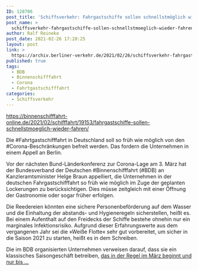 ```yaml
---
ID: 128706
post_title: 'Schiffsverkehr: Fahrgastschiffe sollen schnellstmöglich wieder fahren, aus Binnenschifffahrt'
post_name: >
  schiffsverkehr-fahrgastschiffe-sollen-schnellstmoeglich-wieder-fahren-aus-binnenschifffahrt
author: Ralf Reineke
post_date: 2021-02-26 17:28:25
layout: post
link: >
  https://archiv.berliner-verkehr.de/2021/02/26/schiffsverkehr-fahrgastschiffe-sollen-schnellstmoeglich-wieder-fahren-aus-binnenschifffahrt/
published: true
tags:
  - BDB
  - Binnenschifffahrt
  - Corona
  - Fahrtgastschifffahrt
categories:
  - Schiffsverkehr
---
```

https://binnenschifffahrt-online.de/2021/02/schifffahrt/19153/fahrgastschiffe-sollen-schnellstmoeglich-wieder-fahren/

Die #Fahrtgastschifffahrt in Deutschland soll so früh wie möglich von den #Corona-Beschränkungen befreit werden. Das fordern die Unternehmen in einem Appell an Berlin.

Vor der nächsten Bund-Länderkonferenz zur Corona-Lage am 3. März hat der Bundesverband der Deutschen #Binnenschifffahrt (#BDB) an Kanzleramtsminister Helge Braun appelliert, die Unternehmen in der deutschen Fahrgastschifffahrt so früh wie möglich im Zuge der geplanten Lockerungen zu berücksichtigen. Dies müsse zeitgleich mit einer Öffnung der Gastronomie oder sogar früher erfolgen.

Die Reedereien könnten eine sichere Personenbeförderung auf dem Wasser und die Einhaltung der abstands- und Hygieneregeln sicherstellen, heißt es. Bei einem Aufenthalt auf den Freidecks der Schiffe bestehe ohnehin nur ein marginales Infektionsrisiko. Aufgrund dieser Erfahrungswerte aus dem vergangenen Jahr sei die »Weiße Flotte« sehr gut vorbereitet, um sicher in die Saison 2021 zu starten, heißt es in dem Schreiben.

Die im BDB organisierten Unternehmen verweisen darauf, dass sie ein klassisches Saisongeschäft betreiben, <a href="https://binnenschifffahrt-online.de/2021/02/schifffahrt/19153/fahrgastschiffe-sollen-schnellstmoeglich-wieder-fahren/">das in der Regel im März beginnt und nur bis ...</a>